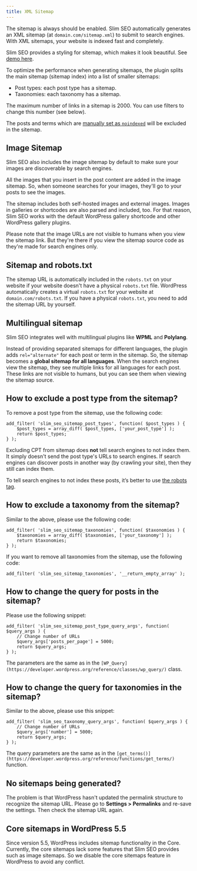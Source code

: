 ```yaml
---
title: XML Sitemap
---
```


The sitemap is always should be enabled. Slim SEO automatically generates an XML sitemap (at `domain.com/sitemap.xml`) to submit to search engines. With XML sitemaps, your website is indexed fast and completely.

Slim SEO provides a styling for sitemap, which makes it look beautiful. See [demo here](https://wpslimseo.com/sitemap.xml).

To optimize the performance when generating sitemaps, the plugin splits the main sitemap (sitemap index) into a list of smaller sitemaps:

- Post types: each post type has a sitemap.
- Taxonomies: each taxonomy has a sitemap.

The maximum number of links in a sitemap is 2000. You can use filters to change this number (see below).

The posts and terms which are [manually set as `noindexed`](/slim-seo/meta-robots-tag/) will be excluded in the sitemap.

## Image Sitemap

Slim SEO also includes the image sitemap by default to make sure your images are discoverable by search engines.

All the images that you insert in the post content are added in the image sitemap. So, when someone searches for your images, they'll go to your posts to see the images.

The sitemap includes both self-hosted images and external images. Images in galleries or shortcodes are also parsed and included, too. For that reason, Slim SEO works with the default WordPress gallery shortcode and other WordPress gallery plugins.

Please note that the image URLs are not visible to humans when you view the sitemap link. But they're there if you view the sitemap source code as they're made for search engines only.

## Sitemap and robots.txt

The sitemap URL is automatically included in the `robots.txt` on your website if your website doesn't have a physical `robots.txt` file. WordPress automatically creates a virtual `robots.txt` for your website at `domain.com/robots.txt`. If you have a physical `robots.txt`, you need to add the sitemap URL by yourself.

## Multilingual sitemap

Slim SEO integrates well with multilingual plugins like **WPML** and **Polylang**.

Instead of providing separated sitemaps for different languages, the plugin adds `rel="alternate"` for each post or term in the sitemap. So, the sitemap becomes a **global sitemap for all languages**. When the search engines view the sitemap, they see multiple links for all languages for each post. These links are not visible to humans, but you can see them when viewing the sitemap source.

## How to exclude a post type from the sitemap?

To remove a post type from the sitemap, use the following code:

```
add_filter( 'slim_seo_sitemap_post_types', function( $post_types ) {
    $post_types = array_diff( $post_types, ['your_post_type'] );
    return $post_types;
} );
```

Excluding CPT from sitemap does **not** tell search engines to not index them. It simply doesn't send the post type's URLs to search engines. If search engines can discover posts in another way (by crawling your site), then they still can index them.

To tell search engines to not index these posts, it’s better to use [the robots tag](/slim-seo/meta-robots-tag/).

## How to exclude a taxonomy from the sitemap?

Similar to the above, please use the following code:

```
add_filter( 'slim_seo_sitemap_taxonomies', function( $taxonomies ) {
    $taxonomies = array_diff( $taxonomies, ['your_taxonomy'] );
    return $taxonomies;
} );
```

If you want to remove all taxonomies from the sitemap, use the following code:

```
add_filter( 'slim_seo_sitemap_taxonomies', '__return_empty_array' );
```

## How to change the query for posts in the sitemap?

Please use the following snippet:

```
add_filter( 'slim_seo_sitemap_post_type_query_args', function( $query_args ) {
    // Change number of URLs
    $query_args['posts_per_page'] = 5000;
    return $query_args;
} );
```

The parameters are the same as in the `[WP_Query](https://developer.wordpress.org/reference/classes/wp_query/)` class.

## How to change the query for taxonomies in the sitemap?

Similar to the above, please use this snippet:

```
add_filter( 'slim_seo_taxonomy_query_args', function( $query_args ) {
    // Change number of URLs
    $query_args['number'] = 5000;
    return $query_args;
} );
```

The query parameters are the same as in the `[get_terms()](https://developer.wordpress.org/reference/functions/get_terms/)` function.

## No sitemaps being generated?

The problem is that WordPress hasn't updated the permalink structure to recognize the sitemap URL. Please go to **Settings > Permalinks** and re-save the settings. Then check the sitemap URL again.

## Core sitemaps in WordPress 5.5

Since version 5.5, WordPress includes sitemap functionality in the Core. Currently, the core sitemaps lack some features that Slim SEO provides such as image sitemaps. So we disable the core sitemaps feature in WordPress to avoid any conflict.
